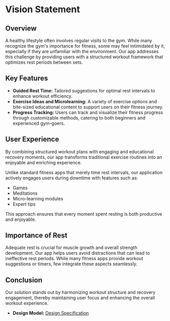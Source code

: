 # Vision Statement

## Overview

A healthy lifestyle often involves regular visits to the gym. While many recognize the gym's importance for fitness, some may feel intimidated by it, especially if they are unfamiliar with the environment. Our app addresses this challenge by providing users with a structured workout framework that optimizes rest periods between sets.

## Key Features

- **Guided Rest Time:** Tailored suggestions for optimal rest intervals to enhance workout efficiency.
- **Exercise Ideas and Microlearning:** A variety of exercise options and bite-sized educational content to support users on their fitness journey.
- **Progress Tracking:** Users can track and visualize their fitness progress through customizable methods, catering to both beginners and experienced gym-goers.

## User Experience

By combining structured workout plans with engaging and educational recovery moments, our app transforms traditional exercise routines into an enjoyable and enriching experience. 

Unlike standard fitness apps that merely time rest intervals, our application actively engages users during downtime with features such as:
- Games
- Meditations
- Micro-learning modules
- Expert tips

This approach ensures that every moment spent resting is both productive and enjoyable.

## Importance of Rest

Adequate rest is crucial for muscle growth and overall strength development. Our app helps users avoid distractions that can lead to ineffective rest periods. While many fitness apps provide workout suggestions or timers, few integrate these aspects seamlessly. 

## Conclusion

Our solution stands out by harmonizing workout structure and recovery engagement, thereby maintaining user focus and enhancing the overall workout experience.

- **Design Model:** [Design Specification](https://github.com/calvin-cs262-fall2024-no-pain-no-main/Project/blob/davidkim/images/UI-Model.jpg)
